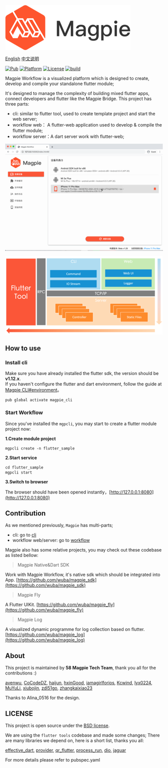 ![](workflow/doc/images/logo-small.png)

[English](README.md) [中文说明](README-zh.md)

[![Pub](https://img.shields.io/pub/v/magpie_cli.svg)](https://pub.dartlang.org/packages/magpie_cli)
[![Platform](https://img.shields.io/badge/platform-mac%7Cwin%7Clinux-blue)](https://github.com/wuba/magpie)
[![License](https://img.shields.io/badge/license-BSD-green.svg)](LICENSE)
[![build](https://github.com/wuba/magpie/workflows/build/badge.svg)](https://github.com/wuba/magpie/actions)

Magpie Workflow is a visualized platform which is designed to create, develop and compile your 
standalone flutter module;

It's designed to manage the complexity of building mixed flutter apps, connect developers and flutter like the Magpie Bridge. This project has three parts:
* cli: similar to flutter tool, used to create template project and start the web server;
* workflow web： A flutter-web application used to develop & compile the flutter module;
* workflow server：A dart server work with flutter-web;

![](workflow/doc/images/workflow-preview.gif)

![](workflow/doc/images/workflow-arc.png)

## How to use

### Install cli

Make sure you have already installed the flutter sdk, the version should be **v1.12.x**.  
If you haven't configure the flutter and dart environment, follow the guide at [Magpie CLI#environment](CLI.md#%E7%8E%AF%E5%A2%83%E5%8F%98%E9%87%8F%E9%85%8D%E7%BD%AE)。

```shell
pub global activate magpie_cli
```

### Start Workflow

Since you've installed the `mgpcli`, you may start to create a flutter  module project now:

**1.Create module project**

```shell
mgpcli create -n flutter_sample
```

**2.Start service**

```shell
cd flutter_sample
mgpcli start
```

**3.Switch to browser**

The browser should  have been opened instantly，[http://127.0.0.1:8080](http://127.0.0.1:8080)

## Contribution
As we mentioned previously, `Magpie` has multi-parts;

* cli: go to [cli](CLI.md)
* workflow web/server: go to [workflow](workflow/README.md)

Magpie also has some relative projects, you may check out these codebase as listed bellow:

> Magpie Native&Dart SDK

Work with Magpie Workflow, it's native sdk which should be integrated into App. [https://github.com/wuba/magpie_sdk](https://github.com/wuba/magpie_sdk)

> Magpie Fly 

A Flutter UIKit. [https://github.com/wuba/magpie_fly](https://github.com/wuba/magpie_fly)

> Magpie Log

A visualized dynamic programme for log collection based on flutter. [https://github.com/wuba/magpie_log](https://github.com/wuba/magpie_log)

## About

This project is maintained by **58 Magpie Tech Team**, thank you all for the contributions :)

[avenwu](https://github.com/avenwu), [CoCodeDZ](https://github.com/3aaap), [haijun](https://github.com/153493932), [hxinGood](https://github.com/hxinGood), [iamagirlforios](https://github.com/iamagirlforios), [Kcwind](https://github.com/Kcwind), [lyx0224](https://github.com/lyx0224), [MuYuLi](https://github.com/MuYuLi), [xiubojin](https://github.com/xiubojin), [zdl51go](https://github.com/zdl51go), [zhangkaixiao23](https://github.com/zhangkaixiao23)

Thanks to Alina_0516 for the design.

## LICENSE

This project is open source under the [BSD license](LICENSE).

We are using the `flutter tools` codebase and made some changes; There are many libraries we depend on, here is a short list, thanks you all:

[effective_dart](https://pub.dev/packages/effective_dart), [provider](https://pub.dev/packages/provider), [qr_flutter](https://pub.dev/packages/qr_flutter), [process_run](https://pub.dev/packages/process_run), [dio](https://pub.dev/packages/dio), [jaguar](https://pub.dev/packages/jaguar)

For more details please refer to pubspec.yaml

